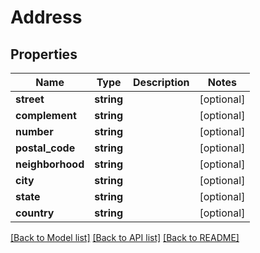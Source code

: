 # Address

## Properties
Name | Type | Description | Notes
------------ | ------------- | ------------- | -------------
**street** | **string** |  | [optional] 
**complement** | **string** |  | [optional] 
**number** | **string** |  | [optional] 
**postal_code** | **string** |  | [optional] 
**neighborhood** | **string** |  | [optional] 
**city** | **string** |  | [optional] 
**state** | **string** |  | [optional] 
**country** | **string** |  | [optional] 

[[Back to Model list]](../README.md#documentation-for-models) [[Back to API list]](../README.md#documentation-for-api-endpoints) [[Back to README]](../README.md)


